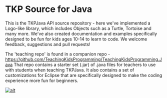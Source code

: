 TKP Source for Java
===================================

This is the TKPJava API source repository - here we've implemented a Logo-like library, which includes Objects such as a Turtle, Tortoise and many more.  We've also created documentation and examples specifically designed to be fun for kids ages 10-14 to learn to code.  We welcome feedback, suggestions and pull requests!  

The 'teaching repo' is found in a companion repo - https://github.com/TeachingKidsProgramming/TeachingKidsProgramming.Java
That repo contains a starter set (.jar) of .java files for teachers to use with students when teaching TKPJava.  It also contains a set of customizations for Eclipse that are specifically designed to make the coding experience more fun for beginners.

[![alt](https://codenvy.com/factory/resources/factory-white.png)](https://codenvy.com/f?id=wvze4gb3kkwsvioa)


